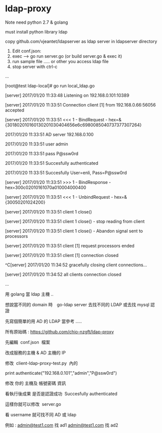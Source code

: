 # ldap-proxy

Note need python 2.7 & golang

must install python library ldap

copy github.com/vjeantet/ldapserver as ldap server in ldapserver directory

1. Edit conf.json:
2. exec --> go run server.go (or build server.go & exec it)
3. run sample file ..... or other you access ldap file
4. stop server with ctrl-c

...

[root@test ldap-local]# go run local_ldap.go

[server] 2017/01/20 11:33:48 Listening on 192.168.0.101:10389

[server] 2017/01/20 11:33:51 Connection client [1] from 192.168.0.66:56056 accepted

[server] 2017/01/20 11:33:51 <<< 1 - BindRequest - hex=&{301802010160130201030404656e6c6980085040737377307264}

2017/01/20 11:33:51 AD server 192.168.0.100

2017/01/20 11:33:51 user admin

2017/01/20 11:33:51 pass P@ssw0rd

2017/01/20 11:33:51 Succesfully authenticated

2017/01/20 11:33:51 Succesfully User=enli, Pass=P@ssw0rd

[server] 2017/01/20 11:33:51 >>> 1 - BindResponse - hex=300c02010161070a010004000400

[server] 2017/01/20 11:33:51 <<< 1 - UnbindRequest - hex=&{30050201024200}

[server] 2017/01/20 11:33:51 client 1 close()

[server] 2017/01/20 11:33:51 client 1 close() - stop reading from client

[server] 2017/01/20 11:33:51 client 1 close() - Abandon signal sent to processors

[server] 2017/01/20 11:33:51 client [1] request processors ended

[server] 2017/01/20 11:33:51 client [1] connection closed

^C[server] 2017/01/20 11:34:52 gracefully closing client connections...

[server] 2017/01/20 11:34:52 all clients connection closed

...

用 golang 當 ldap 主機 .. 

想說當不同的 domain 時　go-ldap server 去找不同的 LDAP 或去找 mysql 認證 

先寫個簡單的用 AD 的 LDAP 當參考 .....

所有原始碼 : https://github.com/chio-nzgft/ldap-proxy

先編輯  conf.json  檔案 

改成服務的主機 & AD 主機的 IP

修改  client-ldap-proxy-test.py  內的 

print authenticate("192.168.0.101","admin","P@ssw0rd")

修改 你的 主機及 帳號密碼 資訊

看執行後成果 是否是認證成功  Succesfully authenticated

這樣你就可以修改  server.go  

看 username 就可找不同 AD 或 ldap

例如 :
admin@test1.com 找 ad1
admin@test1.com 找 ad2
